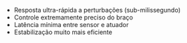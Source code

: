 * Resposta ultra-rápida a perturbações (sub-milissegundo)
* Controle extremamente preciso do braço
* Latência mínima entre sensor e atuador
* Estabilização muito mais eficiente
